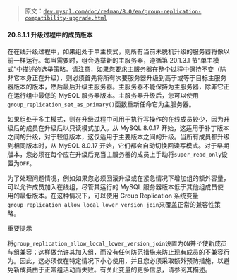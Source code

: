 > 原文：[`dev.mysql.com/doc/refman/8.0/en/group-replication-compatibility-upgrade.html`](https://dev.mysql.com/doc/refman/8.0/en/group-replication-compatibility-upgrade.html)

#### 20.8.1.1 升级过程中的成员版本

在在线升级过程中，如果组处于单主模式，则所有当前未脱机升级的服务器将像以前一样运行。每当需要时，组会选举新的主服务器，遵循第 20.1.3.1 节“单主模式”中描述的选举策略。请注意，如果您要求主服务器在整个过程中保持不变（除非它本身正在升级），则必须首先将所有次要服务器升级到高于或等于目标主服务器版本的版本，然后最后升级主服务器。主服务器不能保持为主服务器，除非它正在运行组中最低的 MySQL 服务器版本。主服务器升级后，您可以使用`group_replication_set_as_primary()`函数重新任命它为主服务器。

如果组处于多主模式，则在升级过程中可用于执行写操作的在线成员较少，因为升级后的成员在升级后以只读模式加入。从 MySQL 8.0.17 开始，这适用于补丁版本之间的升级，对于较低版本，这仅适用于主要版本之间的升级。当所有成员都升级到相同版本时，从 MySQL 8.0.17 开始，它们都会自动切换回读写模式。对于早期版本，您必须在每个应在升级后充当主服务器的成员上手动将`super_read_only`设置为`OFF`。

为了处理问题情况，例如如果您必须回滚升级或在紧急情况下增加组的额外容量，可以允许成员加入在线组，尽管其运行的 MySQL 服务器版本低于其他组成员使用的最低版本。在这种情况下，可以使用 Group Replication 系统变量`group_replication_allow_local_lower_version_join`来覆盖正常的兼容性策略。

重要提示

将`group_replication_allow_local_lower_version_join`设置为`ON`并*不*使新成员与组兼容；这样做允许其加入组，而没有任何防范措施来防止现有成员的不兼容行为。因此，这必须仅在特定情况下小心使用，并且您必须采取额外预防措施，以避免新成员由于正常组活动而失败。有关此变量的更多信息，请参阅其描述。
